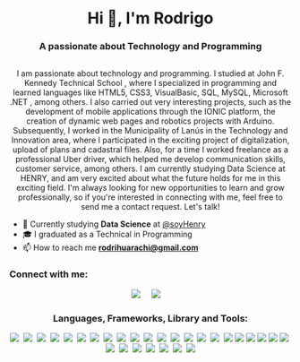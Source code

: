 <h1 align="center">Hi 👋, I'm Rodrigo</h1>
<h3 align="center">A passionate about Technology and Programming</h3>


<p align="left"> <a href="https://twitter.com/" target="blank">
<img src="https://img.shields.io/twitter/follow/?logo=twitter&style=for-the-badge" alt="" /></a> </p>

<p align="center"> 
I am passionate about technology and programming. I studied at John F. Kennedy Technical School , where I specialized in programming and learned languages ​​like HTML5, CSS3, VisualBasic, SQL, MySQL, Microsoft .NET , among others. I also carried out very interesting projects, such as the development of mobile applications through the IONIC platform, the creation of dynamic web pages and robotics projects with Arduino.
Subsequently, I worked in the Municipality of Lanús in the Technology and Innovation area, where I participated in the exciting project of digitalization, upload of plans and cadastral files.
Also, for a time I worked freelance as a professional Uber driver, which helped me develop communication skills, customer service, among others.
I am currently studying Data Science at HENRY, and am very excited about what the future holds for me in this exciting field.
I'm always looking for new opportunities to learn and grow professionally, so if you're interested in connecting with me, feel free to send me a contact request. Let's talk!
</p>

- 🌱 Currently studying **Data Science** at <a href="https://github.com/soyHenry">@soyHenry</a>
- 🎓 I graduated as a Technical in Programming
- 📫 How to reach me **rodrihuarachi@gmail.com**

<!-- Redes Sociales -->
<h3 align="left">Connect with me:</h3>
<p align='center'>
  <a href="https://www.linkedin.com/in/rodrigohuarachi"><img src="https://img.shields.io/badge/linkedin-%230077B5.svg?&style=for-the-badge&logo=linkedin&logoColor=white" /></a>&nbsp;&nbsp;&nbsp;&nbsp;
  <a href="https://www.instagram.com/rodrihuarachi"><img src="https://img.shields.io/badge/Instagram-E4405F?style=for-the-badge&logo=instagram&logoColor=white" /></a>&nbsp;&nbsp;&nbsp;&nbsp;
</p>
  
<!-- Lenguages and Tools -->
<h3 align="center">Languages, Frameworks, Library and Tools:</h3>

<div align='center'>  
  <img src="https://img.shields.io/badge/Tableau-E97627?style=for-the-badge&logo=Tableau&logoColor=white" />&nbsp;
  <!--<img src="https://img.shields.io/badge/TensorFlow-FF6F00?style=for-the-badge&logo=TensorFlow&logoColor=white" />&nbsp;-->
  <img src="https://img.shields.io/badge/Python-FFD43B?style=for-the-badge&logo=python&logoColor=blue" />&nbsp;
  <img src="https://img.shields.io/badge/Google_Cloud-4285F4?style=for-the-badge&logo=google-cloud&logoColor=white" />&nbsp;
  <!--<img src="https://img.shields.io/badge/HTML5-E34F26?style=for-the-badge&logo=html5&logoColor=white" />&nbsp;-->
  <img src="https://img.shields.io/badge/Numpy-777BB4?style=for-the-badge&logo=numpy&logoColor=white" />&nbsp;
  <img src="https://img.shields.io/badge/Pandas-2C2D72?style=for-the-badge&logo=pandas&logoColor=white" />&nbsp;
  <img src="https://img.shields.io/badge/scikit--learn-%23F7931E.svg?style=for-the-badge&logo=scikit-learn&logoColor=white" />&nbsp;
  <img src=" https://img.shields.io/badge/Azure-0089D6?style=for-the-badge&logo=microsoft-azure&logoColor=white" />&nbsp;
  <img src="https://img.shields.io/badge/MongoDB-4EA94B?style=for-the-badge&logo=mongodb&logoColor=white" />&nbsp;
  <img src="https://img.shields.io/badge/MySQL-005C84?style=for-the-badge&logo=mysql&logoColor=white" />&nbsp;
  <img src="https://img.shields.io/badge/PostgreSQL-316192?style=for-the-badge&logo=postgresql&logoColor=white" />&nbsp;
  <!--<img src="https://img.shields.io/badge/.NET-512BD4?style=for-the-badge&logo=dotnet&logoColor=white" />&nbsp;-->
  <img src="https://img.shields.io/badge/Apache_Spark-FFFFFF?style=for-the-badge&logo=apachespark&logoColor=#E35A16" />&nbsp;
  <img src="https://img.shields.io/badge/Docker-2CA5E0?style=for-the-badge&logo=docker&logoColor=white" />&nbsp;
  <img src="https://img.shields.io/badge/Jupyter-F37626.svg?&style=for-the-badge&logo=Jupyter&logoColor=white" />&nbsp;
  <img src="https://img.shields.io/badge/PowerBI-F2C811?style=for-the-badge&logo=Power%20BI&logoColor=white" />&nbsp;
  <!--<img src="https://img.shields.io/badge/Arduino_IDE-00979D?style=for-the-badge&logo=arduino&logoColor=white" />&nbsp;-->
  <img src="https://img.shields.io/badge/VSCode-0078D4?style=for-the-badge&logo=visual%20studio%20code&logoColor=white" />&nbsp;
  <img src="https://img.shields.io/badge/IntelliJ_IDEA-000000.svg?style=for-the-badge&logo=intellij-idea&logoColor=white" />&nbsp;

  <img src="https://img.shields.io/badge/-Seaborn-96B6C5?style=for-the-badge&logo=seaborn&logoColor=white" />
  <img src="https://img.shields.io/badge/-BigQuery-4477CE?style=for-the-badge&logo=bigquery&logoColor=white" />
  <img src="https://img.shields.io/badge/-Apache%20Hadoop-75C2F6?style=for-the-badge&logo=apache-hadoop&logoColor=white" />
  <img src="https://img.shields.io/badge/-Apache%20Hive-F6635C?style=for-the-badge&logo=apache-hive&logoColor=white" />
  
  <img src="https://img.shields.io/badge/-Matplotlib-4682A9?style=for-the-badge&logo=matplotlib&logoColor=white" />
  <!--<img src="https://img.shields.io/badge/Ionic-3880FF?style=for-the-badge&logo=ionic&logoColor=white" />&nbsp;-->
  <img src="https://img.shields.io/badge/Microsoft_Excel-217346?style=for-the-badge&logo=microsoft-excel&logoColor=white" />&nbsp;
  <img src="https://img.shields.io/badge/Ubuntu-E95420?style=for-the-badge&logo=ubuntu&logoColor=white" />&nbsp;
  <img src="https://img.shields.io/badge/VirtualBox-21416b?style=for-the-badge&logo=VirtualBox&logoColor=white" />&nbsp;
  <img src="https://img.shields.io/badge/VMware-231f20?style=for-the-badge&logo=VMware&logoColor=white" />&nbsp;
  <img src="https://img.shields.io/badge/Linux-FCC624?style=for-the-badge&logo=linux&logoColor=black" />&nbsp;
  <img src="https://img.shields.io/badge/Colab-F9AB00?style=for-the-badge&logo=googlecolab&color=525252" />&nbsp;
  <img src="https://img.shields.io/badge/Microsoft%20SQL%20Server-CC2927?style=for-the-badge&logo=microsoft%20sql%20server&logoColor=white" />&nbsp;
  <img src="https://img.shields.io/badge/Plotly-239120?style=for-the-badge&logo=plotly&logoColor=white" />
  
</div>

<!-- Esto son cuadros de estadisticas de Github -->
<!-- <br>-->
<!-- <br>-->
<!-- <p align='center'><img  src="https://github-readme-stats.vercel.app/api/top-langs/?username=rodrihuarachi&theme=dark"alt="rodrihuarachi" /></p>-->


<!-- <p><img align="left" src="https://github-readme-stats.vercel.app/api/top-langs?username=rodrihuarachi&show_icons=true&&theme=dark#gh-dark-mode-only&locale=en&layout=compact" alt="rodrihuarachi" /></p>

<p>&nbsp;<img align="center" src="https://github-readme-stats.vercel.app/api?username=rodrihuarachi&show_icons=true&&theme=dark#gh-dark-mode-only&locale=en" alt="rodrihuarachi" /></p> -->
